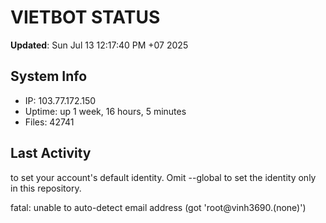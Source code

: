 # VIETBOT STATUS
**Updated**: Sun Jul 13 12:17:40 PM +07 2025

## System Info
- IP: 103.77.172.150
- Uptime: up 1 week, 16 hours, 5 minutes
- Files: 42741

## Last Activity

to set your account's default identity.
Omit --global to set the identity only in this repository.

fatal: unable to auto-detect email address (got 'root@vinh3690.(none)')

